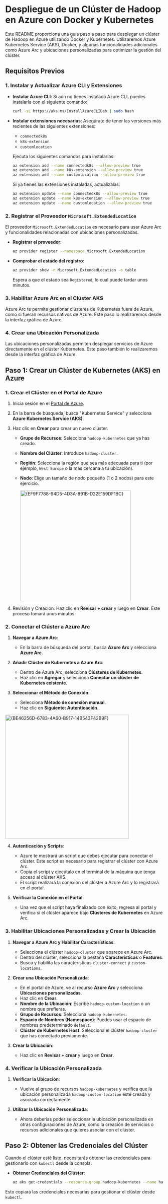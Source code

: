 # Despliegue de un Clúster de Hadoop en Azure con Docker y Kubernetes

Este README proporciona una guía paso a paso para desplegar un clúster de Hadoop en Azure utilizando Docker y Kubernetes. Utilizaremos Azure Kubernetes Service (AKS), Docker, y algunas funcionalidades adicionales como Azure Arc y ubicaciones personalizadas para optimizar la gestión del clúster.

## Requisitos Previos

### 1. Instalar y Actualizar Azure CLI y Extensiones

- **Instalar Azure CLI**: Si aún no tienes instalada Azure CLI, puedes instalarla con el siguiente comando:
  ```bash
  curl -sL https://aka.ms/InstallAzureCLIDeb | sudo bash
  ```

- **Instalar extensiones necesarias**: Asegúrate de tener las versiones más recientes de las siguientes extensiones:
  - `connectedk8s`
  - `k8s-extension`
  - `customlocation`

  Ejecuta los siguientes comandos para instalarlas:
  ```bash
  az extension add --name connectedk8s --allow-preview true
  az extension add --name k8s-extension --allow-preview true
  az extension add --name customlocation --allow-preview true
  ```

  Si ya tienes las extensiones instaladas, actualízalas:
  ```bash
  az extension update --name connectedk8s --allow-preview true
  az extension update --name k8s-extension --allow-preview true
  az extension update --name customlocation --allow-preview true
  ```

### 2. Registrar el Proveedor `Microsoft.ExtendedLocation`

El proveedor `Microsoft.ExtendedLocation` es necesario para usar Azure Arc y funcionalidades relacionadas con ubicaciones personalizadas.

- **Registrar el proveedor**:
  ```bash
  az provider register --namespace Microsoft.ExtendedLocation
  ```

- **Comprobar el estado del registro**:
  ```bash
  az provider show -n Microsoft.ExtendedLocation -o table
  ```
  Espera a que el estado sea `Registered`, lo cual puede tardar unos minutos.

### 3. Habilitar Azure Arc en el Clúster AKS

Azure Arc te permite gestionar clústeres de Kubernetes fuera de Azure, como si fueran recursos nativos de Azure. Este paso lo realizaremos desde la interfaz gráfica de Azure.

### 4. Crear una Ubicación Personalizada

Las ubicaciones personalizadas permiten desplegar servicios de Azure directamente en el clúster Kubernetes. Este paso también lo realizaremos desde la interfaz gráfica de Azure.

## Paso 1: Crear un Clúster de Kubernetes (AKS) en Azure

### 1. Crear el Clúster en el Portal de Azure

1. Inicia sesión en el [Portal de Azure](https://portal.azure.com/).
2. En la barra de búsqueda, busca "Kubernetes Service" y selecciona **Azure Kubernetes Service (AKS)**.
3. Haz clic en **Crear** para crear un nuevo clúster.
   - **Grupo de Recursos**: Selecciona `hadoop-kubernetes` que ya has creado.
   - **Nombre del Clúster**: Introduce `hadoop-cluster`.
   - **Región**: Selecciona la región que sea más adecuada para ti (por ejemplo, `West Europe` o la más cercana a tu ubicación).
   - **Nodo**: Elige un tamaño de nodo pequeño (1 o 2 nodos) para este ejercicio.

     <img width="352" alt="{EF9F7788-94D5-4D3A-891B-D22E159DF1BC}" src="https://github.com/user-attachments/assets/3df20b24-3620-4123-b3f1-fedd6dd1e22f">

4. Revisión y Creación: Haz clic en **Revisar + crear** y luego en **Crear**. Este proceso tomará unos minutos.

### 2. Conectar el Clúster a Azure Arc

1. **Navegar a Azure Arc**:
   - En la barra de búsqueda del portal, busca **Azure Arc** y selecciona **Azure Arc**.

2. **Añadir Clúster de Kubernetes a Azure Arc**:
   - Dentro de Azure Arc, selecciona **Clústeres de Kubernetes**.
   - Haz clic en **Agregar** y selecciona **Conectar un clúster de Kubernetes existente**.

3. **Seleccionar el Método de Conexión**:
   - Selecciona **Método de conexión manual**.
   - Haz clic en **Siguiente: Autenticación**.

<img width="394" alt="{BE46256D-6783-4A60-B917-14B543F42B9F}" src="https://github.com/user-attachments/assets/73ecbd91-31db-4c62-9b9f-e88c878d37f9">

4. **Autenticación y Scripts**:
   - Azure te mostrará un script que debes ejecutar para conectar el clúster. Este script es necesario para registrar el clúster con Azure Arc.
   - Copia el script y ejecútalo en el terminal de la máquina que tenga acceso al clúster AKS.
   - El script realizará la conexión del clúster a Azure Arc y lo registrará en el portal.

5. **Verificar la Conexión en el Portal**:
   - Una vez que el script haya finalizado con éxito, regresa al portal y verifica si el clúster aparece bajo **Clústeres de Kubernetes** en Azure Arc.

### 3. Habilitar Ubicaciones Personalizadas y Crear la Ubicación

1. **Navegar a Azure Arc y Habilitar Características**:
   - Selecciona el clúster `hadoop-cluster` que aparece en Azure Arc.
   - Dentro del clúster, selecciona la pestaña **Características** o **Features**.
   - Busca y habilita las características `cluster-connect` y `custom-locations`.

2. **Crear una Ubicación Personalizada**:
   - En el portal de Azure, ve al recurso **Azure Arc** y selecciona **Ubicaciones personalizadas**.
   - Haz clic en **Crear**.
   - **Nombre de la Ubicación**: Escribe `hadoop-custom-location` o un nombre que prefieras.
   - **Grupo de Recursos**: Selecciona `hadoop-kubernetes`.
   - **Espacio de Nombres (Namespace)**: Puedes usar el espacio de nombres predeterminado `default`.
   - **Clúster de Kubernetes Host**: Selecciona el clúster `hadoop-cluster` que has conectado previamente.

3. **Crear la Ubicación**:
   - Haz clic en **Revisar + crear** y luego en **Crear**.

### 4. Verificar la Ubicación Personalizada

1. **Verificar la Ubicación**:
   - Vuelve al grupo de recursos `hadoop-kubernetes` y verifica que la ubicación personalizada `hadoop-custom-location` esté creada y asociada correctamente.

2. **Utilizar la Ubicación Personalizada**:
   - Ahora deberías poder seleccionar la ubicación personalizada en otras configuraciones de Azure, como la creación de servicios o recursos adicionales que quieres asociar con el clúster.

## Paso 2: Obtener las Credenciales del Clúster

Cuando el clúster esté listo, necesitarás obtener las credenciales para gestionarlo con `kubectl` desde la consola.

- **Obtener Credenciales del Clúster**:
  ```bash
  az aks get-credentials --resource-group hadoop-kubernetes --name hadoop-cluster
  ```

Esto copiará las credenciales necesarias para gestionar el clúster desde `kubectl`.

